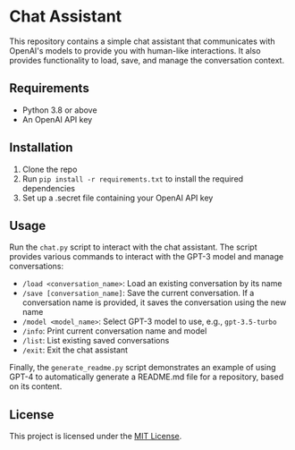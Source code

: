 # Chat Assistant

This repository contains a simple chat assistant that communicates with OpenAI's models to provide you with human-like interactions. It also provides functionality to load, save, and manage the conversation context.

## Requirements

- Python 3.8 or above
- An OpenAI API key

## Installation

1. Clone the repo
2. Run `pip install -r requirements.txt` to install the required dependencies
3. Set up a .secret file containing your OpenAI API key

## Usage

Run the `chat.py` script to interact with the chat assistant. The script provides various commands to interact with the GPT-3 model and manage conversations:

- `/load <conversation_name>`: Load an existing conversation by its name
- `/save [conversation_name]`: Save the current conversation. If a conversation name is provided, it saves the conversation using the new name
- `/model <model_name>`: Select GPT-3 model to use, e.g., `gpt-3.5-turbo`
- `/info`: Print current conversation name and model
- `/list`: List existing saved conversations
- `/exit`: Exit the chat assistant

Finally, the `generate_readme.py` script demonstrates an example of using GPT-4 to automatically generate a README.md file for a repository, based on its content.

## License

This project is licensed under the [MIT License](LICENSE.md).